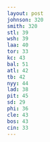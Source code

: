 ```yaml
---
layout: post
johnson: 320
smith: 320
stl: 39
wsh: 39
laa: 40
tor: 33
kc: 43
bal: 51
atl: 42
tb: 42
nyy: 44
lad: 38
pit: 45
sd: 29
phi: 36
cle: 43
bos: 43
cin: 33
---
```

